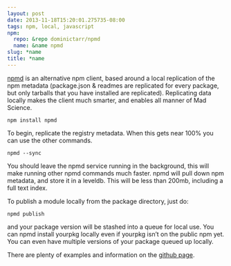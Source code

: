 ```yaml
---
layout: post
date: 2013-11-18T15:20:01.275735-08:00
tags: npm, local, javascript
npm:
  repo: &repo dominictarr/npmd
  name: &name npmd
slug: *name
title: *name
---
```

[npmd](https://github.com/dominictarr/npmd) is an alternative npm
client, based around a local replication of the npm metadata
(package.json & readmes are replicated for every package, but only
tarballs that you have installed are replicated). Replicating data
locally makes the client much smarter, and enables all manner of Mad
Science.

    npm install npmd

To begin, replicate the registry metadata. When this gets near 100% you
can use the other commands.

    npmd --sync

You should leave the npmd service running in the background, this will
make running other npmd commands much faster. npmd will pull down npm
metadata, and store it in a leveldb. This will be less than 200mb,
including a full text index.

To publish a module locally from the package directory, just do:

    npmd publish

and your package version will be stashed into a queue for local use. You
can npmd install yourpkg locally even if yourpkg isn’t on the public npm
yet. You can even have multiple versions of your package queued up
locally.

There are plenty of examples and information on the [github
page](https://github.com/dominictarr/npmd).
